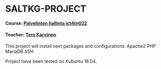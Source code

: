 # SALTKG-PROJECT
#### Course: [Palvelinten hallinta ict4tn022](http://terokarvinen.com/2018/aikataulu-palvelinten-hallinta-ict4tn022-3004-ti-ja-3002-to-loppukevat-2018-5p)
#### Teacher: [Tero Karvinen](http://terokarvinen.com/)

This project will install next packages and configurations:
Apache2
PHP
MariaDB
SSH

Project have been tested on Xubuntu 18.04.
